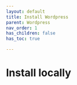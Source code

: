 ```yaml
---
layout: default
title: Install Wordpress
parent: Wordpress
nav_order: 1
has_children: false
has_toc: true

---
```

# Install locally
